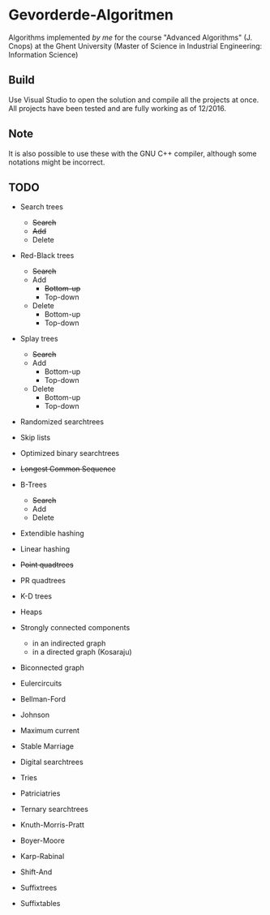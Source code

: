 # Gevorderde-Algoritmen
Algorithms implemented *by me* for the course "Advanced Algorithms" (J. Cnops) at the Ghent University (Master of Science in Industrial Engineering: Information Science)

## Build
Use Visual Studio to open the solution and compile all the projects at once. All projects have been tested and are fully working as of 12/2016. 

## Note
It is also possible to use these with the GNU C++ compiler, although some notations might be incorrect.

## TODO
* Search trees
	* ~~Search~~	
	* ~~Add~~
	* Delete
* Red-Black trees
	* ~~Search~~	
	* Add
		* ~~Bottom-up~~
		* Top-down
	* Delete
		* Bottom-up
		* Top-down

* Splay trees
	* ~~Search~~
	* Add
		* Bottom-up
		* Top-down
	* Delete
		* Bottom-up
		* Top-down
		
* Randomized searchtrees

* Skip lists

* Optimized binary searchtrees

* ~~Longest Common Sequence~~

* B-Trees
	* ~~Search~~
	* Add
	* Delete
	
* Extendible hashing
* Linear hashing

* ~~Point quadtrees~~
* PR quadtrees
* K-D trees

* Heaps

* Strongly connected components
	* in an indirected graph
	* in a directed graph (Kosaraju)
	
* Biconnected graph
 
* Eulercircuits

* Bellman-Ford

* Johnson

* Maximum current

* Stable Marriage

* Digital searchtrees

* Tries

* Patriciatries

* Ternary searchtrees

* Knuth-Morris-Pratt

* Boyer-Moore

* Karp-Rabinal

* Shift-And

* Suffixtrees

* Suffixtables

